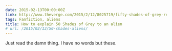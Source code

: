 ```yaml
---
date: 2015-02-13T00:00:00Z
link: http://www.theverge.com/2015/2/12/8025719/fifty-shades-of-grey-review-explained-for-aliens
tags: Fanfiction, aliens
title: How to explain 50 Shades of Grey to an alien
# url: /2015/02/13/50-shades-aliens/
---
```


Just read the damn thing. I have no words but these.
